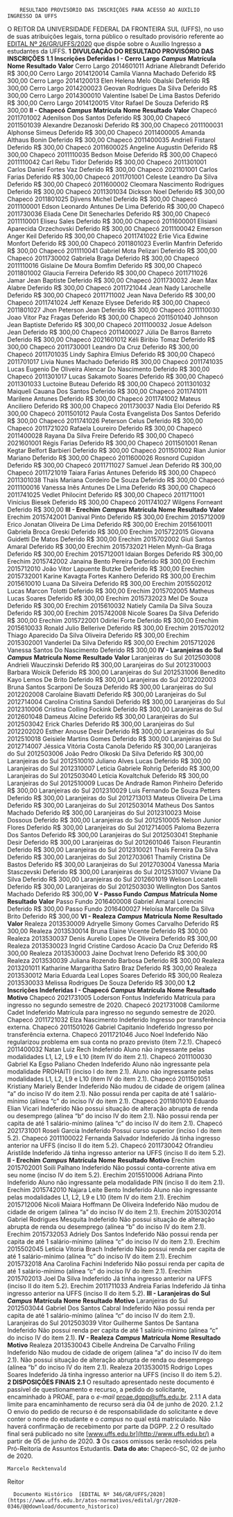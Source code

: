         RESULTADO PROVISÓRIO DAS INSCRIÇÕES PARA ACESSO AO AUXÍLIO INGRESSO DA UFFS  

 O REITOR DA UNIVERSIDADE FEDERAL DA FRONTEIRA SUL (UFFS), no uso de suas atribuições legais, torna público o resultado provisório referente ao [EDITAL Nº 26/GR/UFFS/2020](https://www.uffs.edu.br/atos-normativos/edital/gr/2020-0026) que dispõe sobre o Auxílio Ingresso a estudantes da UFFS.  **1 DIVULGAÇÃO DO RESULTADO PROVISÓRIO DAS INSCRIÇÕES** **1.1 Inscrições Deferidas** **I - Cerro Largo**      ***Campus***    **Matrícula**   **Nome**   **Resultado**   **Valor**     Cerro Largo   2014601011   Adriane Allebrandt   Deferido   R$ 300,00     Cerro Largo   2014120014   Camila Vianna Machado   Deferido   R$ 300,00     Cerro Largo   2014120013   Elen Helena Melo Obalski   Deferido   R$ 300,00     Cerro Largo   2014200023   Geovan Rodrigues Da Silva   Deferido   R$ 300,00     Cerro Largo   2014300010   Valentine Isabel De Lima Bastos   Deferido   R$ 300,00     Cerro Largo   2014120015   Vitor Rafael De Souza   Deferido   R$ 300,00     **II - Chapecó**      ***Campus***    **Matrícula**   **Nome**   **Resultado**   **Valor**     Chapecó   2011701002   Adenilson Dos Santos   Deferido   R$ 300,00     Chapecó   2011501039   Alexandre Dezanoski   Deferido   R$ 300,00     Chapecó   2011100031   Alphonse Simeus   Deferido   R$ 300,00     Chapecó   2011400005   Amanda Althaus Bonin   Deferido   R$ 300,00     Chapecó   2011400035   Andrieli Fistarol   Deferido   R$ 300,00     Chapecó   2011600025   Angeline Augustin   Deferido   R$ 300,00     Chapecó   2011110035   Bedson Moise   Deferido   R$ 300,00     Chapecó   2011110042   Carl Rebu Tidor   Deferido   R$ 300,00     Chapecó   2011301001   Carlos Daniel Fortes Vaz   Deferido   R$ 300,00     Chapecó   2021101001   Carlos Farias   Deferido   R$ 300,00     Chapecó   2011701001   Celeste Leandro Da Silva   Deferido   R$ 300,00     Chapecó   2011600002   Cleomara Nascimento Rodrigues   Deferido   R$ 300,00     Chapecó   2011301034   Dickson Noel   Deferido   R$ 300,00     Chapecó   2011801025   Djivens Michel   Deferido   R$ 300,00     Chapecó   2011100001   Edson Leonardo Antunes De Lima   Deferido   R$ 300,00     Chapecó   2011730036   Eliada Cene Dit Senecharles   Deferido   R$ 300,00     Chapecó   2011110001   Eliseu Sales   Deferido   R$ 300,00     Chapecó   2011600001   Elisiani Aparecida Orzechovski   Deferido   R$ 300,00     Chapecó   2011100042   Emerson Anger Keil   Deferido   R$ 300,00     Chapecó   2011741022   Erlie Vica Edwine Monfort   Deferido   R$ 300,00     Chapecó   2011801023   Everlin Manfrin   Deferido   R$ 300,00     Chapecó   2011110041   Gabriel Mota Pelizari   Deferido   R$ 300,00     Chapecó   2011730002   Gabriela Braga   Deferido   R$ 300,00     Chapecó   2011110016   Gislaine De Moura Bomfim   Deferido   R$ 300,00     Chapecó   2011801002   Glaucia Ferreira   Deferido   R$ 300,00     Chapecó   2011711026   Jamar Jean Baptiste   Deferido   R$ 300,00     Chapecó   2011730032   Jean Max Alabre   Deferido   R$ 300,00     Chapecó   2011721044   Jean Nady Larochelle   Deferido   R$ 300,00     Chapecó   2011711002   Jean Nava   Deferido   R$ 300,00     Chapecó   2011741024   Jeff Kenaze Elysee   Deferido   R$ 300,00     Chapecó   2011801027   Jhon Peterson Jean   Deferido   R$ 300,00     Chapecó   2011110030   Joao Vitor Paz Fragas   Deferido   R$ 300,00     Chapecó   2011501040   Johnson Jean Baptiste   Deferido   R$ 300,00     Chapecó   2011100032   Josue Adelson Jean   Deferido   R$ 300,00     Chapecó   2011400027   Júlia De Barros Barreto   Deferido   R$ 300,00     Chapecó   2021601012   Kéli Biribio Tomaz   Deferido   R$ 300,00     Chapecó   2011730001   Leandro Da Cruz   Deferido   R$ 300,00     Chapecó   2011701035   Lindy Saphira Elmius   Deferido   R$ 300,00     Chapecó   2011701017   Livia Nunes Machado   Deferido   R$ 300,00     Chapecó   2011741035   Lucas Eugenio De Oliveira Alencar Do Nascimento   Deferido   R$ 300,00     Chapecó   2011301017   Lucas Sakamoto Soares   Deferido   R$ 300,00     Chapecó   2011301033   Luctoine Buteau   Deferido   R$ 300,00     Chapecó   2011301032   Maiqueli Cauana Dos Santos   Deferido   R$ 300,00     Chapecó   2011741011   Marilene Antunes   Deferido   R$ 300,00     Chapecó   2011741002   Mateus Anciliero   Deferido   R$ 300,00     Chapecó   2011730037   Nadia Eloi   Deferido   R$ 300,00     Chapecó   2011501012   Paula Costa Evangelista Dos Santos   Deferido   R$ 300,00     Chapecó   2011741026   Peterson Celus   Deferido   R$ 300,00     Chapecó   2011721020   Rafaela Loureiro   Deferido   R$ 300,00     Chapecó   2011400028   Rayana Da Silva Freire   Deferido   R$ 300,00     Chapecó   2021601001   Régis Farias   Deferido   R$ 300,00     Chapecó   2011501001   Renan Kegtar Belfort Barbieri   Deferido   R$ 300,00     Chapecó   2011501002   Rian Junior Mariano   Deferido   R$ 300,00     Chapecó   2011600026   Rosnord Cupidon   Deferido   R$ 300,00     Chapecó   2011711027   Samuel Jean   Deferido   R$ 300,00     Chapecó   2011721019   Taiara Farias Antunes   Deferido   R$ 300,00     Chapecó   2011301038   Thais Mariana Cordeiro De Souza   Deferido   R$ 300,00     Chapecó   2011100016   Vanessa Inês Antunes De Lima   Deferido   R$ 300,00     Chapecó   2011741025   Vedlet Philocint   Deferido   R$ 300,00     Chapecó   2011711001   Vinícius Biesek   Deferido   R$ 300,00     Chapecó   2011741027   Wilgens Forneant   Deferido   R$ 300,00     **III - Erechim**      ***Campus***    **Matrícula**   **Nome**   **Resultado**   **Valor**     Erechim   2015742001   Danival Pinto   Deferido   R$ 300,00     Erechim   2015712009   Erico Jonatan Oliveira De Lima   Deferido   R$ 300,00     Erechim   2015610011   Gabriela Broca Greski   Deferido   R$ 300,00     Erechim   2015722015   Giovana Guidetti De Matos   Deferido   R$ 300,00     Erechim   2015702002   Giuli Santos Amaral   Deferido   R$ 300,00     Erechim   2015732021   Helen Mynh-Ga Braga   Deferido   R$ 300,00     Erechim   2015712001   Idaian Borges   Deferido   R$ 300,00     Erechim   2015742002   Janaina Bento Pereira   Deferido   R$ 300,00     Erechim   2015712010   João Vitor Lapuente Butzke   Deferido   R$ 300,00     Erechim   2015732001   Karine Kavagta Fortes Kanhero   Deferido   R$ 300,00     Erechim   2015610010   Luana Da Silveira   Deferido   R$ 300,00     Erechim   2015502012   Lucas Marcon Tolotti   Deferido   R$ 300,00     Erechim   2015702005   Matheus Lucas Soares   Deferido   R$ 300,00     Erechim   2015732023   Mel De Souza   Deferido   R$ 300,00     Erechim   2015610032   Natiely Camila Da Silva Souza   Deferido   R$ 300,00     Erechim   2015742008   Nicole Soares Da Silva   Deferido   R$ 300,00     Erechim   2015722001   Odirlei Forte   Deferido   R$ 300,00     Erechim   2015610033   Ronald Julio Bellerive   Deferido   R$ 300,00     Erechim   2015702012   Thiago Aparecido Da Silva Oliveira   Deferido   R$ 300,00     Erechim   2015302001   Vanderlei Da Silva   Deferido   R$ 300,00     Erechim   2015712026   Vanessa Santos Do Nascimento   Deferido   R$ 300,00     **IV - Laranjeiras do Sul**      ***Campus***    **Matrícula**   **Nome**   **Resultado**   **Valor**     Laranjeiras do Sul   2012503008   Andrieli Wauczinski   Deferido   R$ 300,00     Laranjeiras do Sul   2012310003   Barbara Woicik   Deferido   R$ 300,00     Laranjeiras do Sul   2012531006   Benedito Kayo Lemos De Brito   Deferido   R$ 300,00     Laranjeiras do Sul   2012202003   Bruna Santos Scarponi De Souza   Deferido   R$ 300,00     Laranjeiras do Sul   2012202008   Carolaine Biavatti   Deferido   R$ 300,00     Laranjeiras do Sul   2012714004   Carolina Cristina Sandoli   Deferido   R$ 300,00     Laranjeiras do Sul   2012310006   Cristina Colling Fockink   Deferido   R$ 300,00     Laranjeiras do Sul   2012601048   Dameus Alcine   Deferido   R$ 300,00     Laranjeiras do Sul   2012503042   Erick Charles   Deferido   R$ 300,00     Laranjeiras do Sul   2012202020   Esther Anouse Desir   Deferido   R$ 300,00     Laranjeiras do Sul   2012510018   Geisiele Martins Gomes   Deferido   R$ 300,00     Laranjeiras do Sul   2012714007   Jéssica Vitória Costa Canola   Deferido   R$ 300,00     Laranjeiras do Sul   2012503006   João Pedro Olkoski Da Silva   Deferido   R$ 300,00     Laranjeiras do Sul   2012510010   Juliano Alves Lucas   Deferido   R$ 300,00     Laranjeiras do Sul   2012310007   Leticia Gabriele Rohrig   Deferido   R$ 300,00     Laranjeiras do Sul   2012503040   Letícia Kovaltchuk   Deferido   R$ 300,00     Laranjeiras do Sul   2012510009   Lucas De Andrade Ramon Pinheiro   Deferido   R$ 300,00     Laranjeiras do Sul   2012310029   Luis Fernando De Souza Petters   Deferido   R$ 300,00     Laranjeiras do Sul   2012713013   Mateus Oliveira De Lima   Deferido   R$ 300,00     Laranjeiras do Sul   2012503014   Matheus Dos Santos Machado   Deferido   R$ 300,00     Laranjeiras do Sul   2012310023   Moise Dossous   Deferido   R$ 300,00     Laranjeiras do Sul   2012510005   Nelson Junior Flores   Deferido   R$ 300,00     Laranjeiras do Sul   2012714005   Paloma Bezerra Dos Santos   Deferido   R$ 300,00     Laranjeiras do Sul   2012503041   Stephanie Desir   Deferido   R$ 300,00     Laranjeiras do Sul   2012601046   Taison Fleurantin   Deferido   R$ 300,00     Laranjeiras do Sul   2012310021   Thaís Ferreira Da Silva   Deferido   R$ 300,00     Laranjeiras do Sul   2012703061   Thamily Cristina De Bastos   Deferido   R$ 300,00     Laranjeiras do Sul   2012703004   Vanessa Maria Stasczevski   Deferido   R$ 300,00     Laranjeiras do Sul   2012531007   Viviane Da Silva   Deferido   R$ 300,00     Laranjeiras do Sul   2012601019   Welison Locatelli   Deferido   R$ 300,00     Laranjeiras do Sul   2012503030   Wellington Dos Santos Machado   Deferido   R$ 300,00     **V - Passo Fundo**      ***Campus***    **Matrícula**   **Nome**   **Resultado**   **Valor**     Passo Fundo   2016400008   Gabriel Amaral Lorencini   Deferido   R$ 300,00     Passo Fundo   2016400027   Heloísa Marcelle Da Silva Brito   Deferido   R$ 300,00     **VI - Realeza**      ***Campus***    **Matrícula**   **Nome**   **Resultado**   **Valor**     Realeza   2013530009   Adryelle Simony Gomes Carvalho   Deferido   R$ 300,00     Realeza   2013530014   Bruna Elaine Vicente   Deferido   R$ 300,00     Realeza   2013530037   Denis Aurelio Lopes De Oliveira   Deferido   R$ 300,00     Realeza   2013530023   Ingrid Cristine Cardoso Acacio Da Cruz   Deferido   R$ 300,00     Realeza   2013530003   Jaine Dochvat Ireno   Deferido   R$ 300,00     Realeza   2013530039   Juliana Rozendo Barbosa   Deferido   R$ 300,00     Realeza   2013201011   Katharine Margaritha Satiro Braz   Deferido   R$ 300,00     Realeza   2013530012   Maria Eduarda Leal Lopes Soares   Deferido   R$ 300,00     Realeza   2013530033   Melissa Rodrigues De Souza   Deferido   R$ 300,00     **1.2 Inscrições Indeferidas** **I - Chapecó**      ***Campus***    **Matrícula**   **Nome**   **Resultado**   **Motivo**     Chapecó   2021731005   Loderson Fontus   Indeferido   Matrícula para ingresso no segundo semestre de 2020.     Chapecó   2021731008   Camilorme Cadet   Indeferido   Matrícula para ingresso no segundo semestre de 2020.     Chapecó   2011721032   Elza Nascimento   Indeferido   Ingresso por transferência externa.     Chapecó   2011501026   Gabriel Capitanio   Indeferido   Ingresso por transferência externa.     Chapecó   2011721046   Juco Noel   Indeferido   Não regularizou problema em sua conta no prazo previsto (item 7.2.1).     Chapecó   2011400032   Natan Luiz Rech   Indeferido   Aluno não ingressante pelas modalidades L1, L2, L9 e L10 (item IV do item 2.1).     Chapecó   2011100030   Gabriel Ka Egso Paliano Cheden   Indeferido   Aluno não ingressante pela modalidade PROHAITI (inciso I do item 2.1). Aluno não ingressante pelas modalidades L1, L2, L9 e L10 (item IV do item 2.1).     Chapecó   2011501051   Kristiany Mariely Bender   Indeferido   Não mudou de cidade de origem (alínea “a” do inciso IV do item 2.1). Não possui renda per capita de até 1 salário-mínimo (alínea “c” do inciso IV do item 2.1).     Chapecó   2011801010   Eduardo Elian Vicari   Indeferido   Não possui situação de alteração abrupta de renda ou desemprego (alínea “b” do inciso IV do item 2.1). Não possui renda per capita de até 1 salário-mínimo (alínea “c” do inciso IV do item 2.1).     Chapecó   2021731001   Roseli Garcia   Indeferido   Possui curso superior (inciso I do item 5.2).     Chapecó   2011100022   Fernanda Salvador   Indeferido   Já tinha ingresso anterior na UFFS (inciso II do item 5.2).     Chapecó   2011730042   Ofrandieu Aristilde   Indeferido   Já tinha ingresso anterior na UFFS (inciso II do item 5.2).     **II - Erechim**      ***Campus***    **Matrícula**   **Nome**   **Resultado**   **Motivo**     Erechim   2015702001   Soili Palhano   Indeferido   Não possui conta-corrente ativa em seu nome (inciso IV do item 5.2).     Erechim   2015510006   Adriana Pinto   Indeferido   Aluno não ingressante pela modalidade PIN (inciso II do item 2.1).     Erechim   2015742010   Najara Leite Bento   Indeferido   Aluno não ingressante pelas modalidades L1, L2, L9 e L10 (item IV do item 2.1).     Erechim   2015712006   Nicoli Maiara Hoffmann De Oliveira   Indeferido   Não mudou de cidade de origem (alínea “a” do inciso IV do item 2.1).     Erechim   2015302014   Gabriel Rodrigues Mesquita   Indeferido   Não possui situação de alteração abrupta de renda ou desemprego (alínea “b” do inciso IV do item 2.1).     Erechim   2015732053   Adriely Dos Santos   Indeferido   Não possui renda per capita de até 1 salário-mínimo (alínea “c” do inciso IV do item 2.1).     Erechim   2015502045   Leticia Vitoria Brach   Indeferido   Não possui renda per capita de até 1 salário-mínimo (alínea “c” do inciso IV do item 2.1).     Erechim   2015732018   Ana Carolina Fachini   Indeferido   Não possui renda per capita de até 1 salário-mínimo (alínea “c” do inciso IV do item 2.1).     Erechim   2015702013   Joel Da Silva   Indeferido   Já tinha ingresso anterior na UFFS (inciso II do item 5.2).     Erechim   2011711033   Andreia Farias   Indeferido   Já tinha ingresso anterior na UFFS (inciso II do item 5.2).     **III - Laranjeiras do Sul**      ***Campus***    **Matrícula**   **Nome**   **Resultado**   **Motivo**     Laranjeiras do Sul   2012503044   Gabriel Dos Santos Cabral   Indeferido   Não possui renda per capita de até 1 salário-mínimo (alínea “c” do inciso IV do item 2.1).     Laranjeiras do Sul   2012503039   Vitor Guilherme Santos De Santana   Indeferido   Não possui renda per capita de até 1 salário-mínimo (alínea “c” do inciso IV do item 2.1).     **IV - Realeza**      ***Campus***    **Matrícula**   **Nome**   **Resultado**   **Motivo**     Realeza   2013530043   Cibelle Andreina De Carvalho Friling   Indeferido   Não mudou de cidade de origem (alínea “a” do inciso IV do item 2.1). Não possui situação de alteração abrupta de renda ou desemprego (alínea “b” do inciso IV do item 2.1).     Realeza   2013530015   Rodrigo Lopes Soares   Indeferido   Já tinha ingresso anterior na UFFS (inciso II do item 5.2).      **2 DISPOSIÇÕES FINAIS** **2.1**  O resultado apresentado neste documento é passível de questionamento e recurso, a pedido do solicitante, encaminhado à PROAE, para o *e-mail*  proae.dgpp@uffs.edu.br. 2.1.1 A data limite para encaminhamento de recurso será dia 04 de junho de 2020. 2.1.2 O envio do pedido de recurso é de responsabilidade do solicitante e deve conter o nome do estudante e o *campus*  no qual está matriculado. Não haverá confirmação de recebimento por parte da DGPP. 2.2 O resultado final será publicado no site [www.uffs.edu.br](http://www.uffs.edu.br/) a partir de 05 de junho de 2020.   **3**  Os casos omissos serão resolvidos pela Pró-Reitoria de Assuntos Estudantis.        **Data do ato:** Chapecó-SC, 02 de junho de 2020.   
 

    Marcelo Recktenvald   
 Reitor 

      Documento Histórico  [EDITAL Nº 346/GR/UFFS/2020](https://www.uffs.edu.br/atos-normativos/edital/gr/2020-0346/@@download/documento_historico)     
      